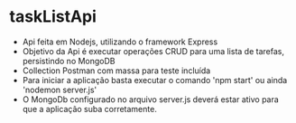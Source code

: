# taskListApi
<ul>
<li>Api feita em Nodejs, utilizando o framework Express</li>
<li>Objetivo da Api é executar operações CRUD para uma lista de tarefas, persistindo no MongoDB</li>
<li>Collection Postman com massa para teste incluída</li>
<li>Para iniciar a aplicação basta executar o comando 'npm start' ou ainda 'nodemon server.js'</li>
<li>O MongoDb configurado no arquivo server.js deverá estar ativo para que a aplicação suba corretamente.</li>
</ul>  

